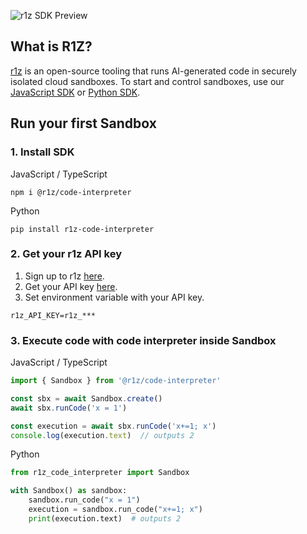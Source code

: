 <!-- <p align="center">
  <img width="100" src="/readme-assets/logo-circle.png" alt="r1z logo">
</p> -->

![r1z SDK Preview](https://i.imgur.com/QYftu1j.png)

## What is R1Z?
[r1z](https://www.r1z.dev/) is an open-source tooling that runs AI-generated code in securely isolated cloud sandboxes. To start and control sandboxes, use our [JavaScript SDK](https://www.npmjs.com/package/@r1z/code-interpreter) or [Python SDK](https://pypi.org/project/r1z_code_interpreter).

## Run your first Sandbox

### 1. Install SDK

JavaScript / TypeScript
```
npm i @r1z/code-interpreter
```

Python
```
pip install r1z-code-interpreter
```

### 2. Get your r1z API key
1. Sign up to r1z [here](https://r1z.dev).
2. Get your API key [here](https://dash-r1z.dev/).
3. Set environment variable with your API key.
```
r1z_API_KEY=r1z_***
```     

### 3. Execute code with code interpreter inside Sandbox

JavaScript / TypeScript
```ts
import { Sandbox } from '@r1z/code-interpreter'

const sbx = await Sandbox.create()
await sbx.runCode('x = 1')

const execution = await sbx.runCode('x+=1; x')
console.log(execution.text)  // outputs 2
```

Python
```py
from r1z_code_interpreter import Sandbox

with Sandbox() as sandbox:
    sandbox.run_code("x = 1")
    execution = sandbox.run_code("x+=1; x")
    print(execution.text)  # outputs 2
```
